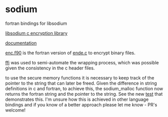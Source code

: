 # sodium
fortran bindings for libsodium

[libsodium c encryption library](https://github.com/jedisct1/libsodium)

[documentation](https://doc.libsodium.org/)

[enc.f90](https://github.com/freevryheid/sodium/blob/main/app/enc.f90) is the fortran version of [ende.c](https://github.com/freevryheid/sodium/blob/main/app/ende.c) to encrypt binary files. 

[ffi](https://github.com/freevryheid/sodium/blob/main/app/ffi.f90) was used to semi-automate the wrapping process, which was possible given the consistency in the c header files.

to use the secure memory functions it is necessary to keep track of the pointer to the string that can later be freed. Given the difference in string definitions in c and fortran, to achieve this, the sodium_malloc function now returns the fortran string and the pointer to the string. See the new [test](https://github.com/freevryheid/sodium/blob/main/test/tests_crypto_aead_aes256gcm2.f90) that demonstrates this. I'm unsure how this is achieved in other language bindings and if you know of a better approach please let me know - PR's welcome!
